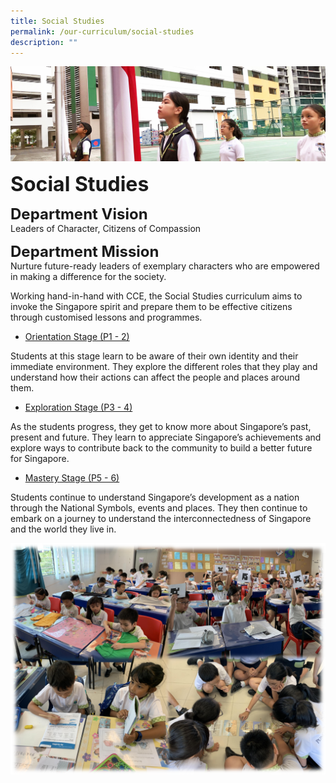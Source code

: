 ```yaml
---
title: Social Studies
permalink: /our-curriculum/social-studies
description: ""
---
```

![](/images/sub-banner.jpg)

**<font size=6>Social Studies</font>**

**<font size=5>Department Vision</font>**<br>
Leaders of Character, Citizens of Compassion

**<font size=5>Department Mission</font>**<br>
Nurture future-ready leaders of exemplary characters who are empowered in making a difference for the society.  

  

Working hand-in-hand with CCE, the Social Studies curriculum aims to invoke the Singapore spirit and prepare them to be effective citizens through customised lessons and programmes.  

  

*   <u>Orientation Stage (P1 - 2)</u>

Students at this stage learn to be aware of their own identity and their immediate environment. They explore the different roles that they play and understand how their actions can affect the people and places around them.

  

*   <u>Exploration Stage (P3 - 4)</u>

As the students progress, they get to know more about Singapore’s past, present and future. They learn to appreciate Singapore’s achievements and explore ways to contribute back to the community to build a better future for Singapore.

  

*   <u>Mastery Stage (P5 - 6)</u>

Students continue to understand Singapore’s development as a nation through the National Symbols, events and places. They then continue to embark on a journey to understand the interconnectedness of Singapore and the world they live in.

![](/images/Our%20Curriculum/Social%20Studies.png)